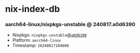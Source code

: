 # nix-index-db
### aarch64-linux/nixpkgs-unstable @ 240817.a0d6390
- Nixpkgs: `nixpkgs-unstable`@[`a0d6390`](https://github.com/NixOS/nixpkgs/commit/a0d6390cb3e82062a35d0288979c45756e481f60)
- Platform: `aarch64-linux`
- Timestamp: `20240817104000`
